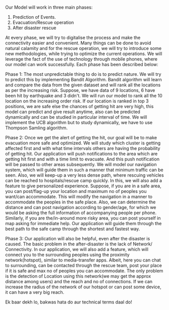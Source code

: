 Our Model will work in three main phases:
1. Prediction of Events.
2. Evacuation/Rescue operation
3. After disaster rescue

At every phase, we will try to digitalise the process and make the connectivity easier and convenient. Many things can be done to avoid natural calamity and for the rescue operation, we will try to introduce some new methodologies, while trying to optimize the current operations. We will leverage the fact of the use of technology through mobile phones, where our model can work successfully.
Each phase has been described below:

Phase 1: The most unpredictable thing to do is to predict nature. We will try to predict this by implementing Bandit Algorithm. Bandit algorithm will learn and compare the data from the given dataset and will rank all the locations as per the increasing risk. Suppose, we have data of 9 locations, 6 have been hit by earthquake and 3 didn't. We will run our model to rank all the 10 location on the increasing order risk. If our location is ranked in top 3 positions, we are safe else the chances of getting hit are very high, this model can predict and give result anytime, also can be predicted dynamically and can be studied in particular interval of time. We will implement the UCB algorithm but to study dynamically, we have to use Thompson Samling algorithm.

Phase 2: Once we get the alert of getting the hit, our goal will be to make evacuation more safe and optimized. We will study which cluster is getting affected first and with what time intervals others are having the probability of getting hit. Our application will push notifications to the area which are getting hit first and with a time limit to evacuate. And this push notification will be passed to other areas subsequently.
We will model our navigation system, which will guide them in such a manner that minimum traffic can be seen. Also, we will keep-up a very less dense path, where rescuing vehicles can be reached to hospitals/rescue camp quickly.
In this, we will also add a feature to give personalized experience. Suppose, if you are in a safe area, you can post/flag-up your location and maximum no of peoples you want/can accommodate. This will modify the navigation in a manner to accommodate the peoples in the safe place. Also, we can determine the distance and can post navigation according to gender/age, for which we would be asking the full information of accompanying people per phone. Similarly, if you are the/in-around more risky area, you can post yourself in map asking for immediate help. Our application will guide them through the best path to the safe camp through the shortest and fastest way.

Phase 3: Our application will also be helpful, even after the disaster is caused. The basic problem in the after-disaster is the lack of Network/ Connectivity. In our application, we will also add a feature, which will connect you to the surrounding peoples using the proximity network(hotspot), similar to media-transfer apps. Albeit, here you can chat to surrounding, can be contacted through the rescue team, post your place if it is safe and max no of peoples you can accommodate. The only problem is the detection of Location using this network(we may get the approx distance among users) and the reach and no of connections. If we can increase the radius of the network of our hotspot or can post some device, it can have a very big reach.

Ek baar dekh lo, bakwas hata do aur technical terms daal do!
